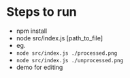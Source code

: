 # Steps to run
* npm install
* node src/index.js [path_to_file]
* eg.
* `node src/index.js ./processed.png`
* `node src/index.js ./unprocessed.png`
* demo for editing
